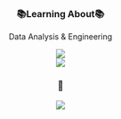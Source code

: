 <h3 align = 'center'>📚Learning About📚</h3>
<p align = 'center'>
   Data Analysis & Engineering<br>


<!-- <h3 align = 'center'>🛠Tech🛠</h3>
<p align = 'center'>
  <img src="https://img.shields.io/badge/Python-3766AB?style=flat-square&logo=Python&logoColor=white"/>
  <img src="https://img.shields.io/badge/MySQL-EDCE60?style=flat-square&logo=MySql&logoColor=white"/><br>
</p> -->

<!-- <h3 align = 'center'>Interested In</h3>
  <p align = 'center'>
    🎹 & 📸 & 💪
  </p> -->

<p align = 'center'>
  <img src="https://github-readme-stats.vercel.app/api?username=lhshs&show_icons=true"><br>
  <img src="https://github-readme-stats.vercel.app/api/top-langs/?username=lhshs&layout=compact">
</p>

<h3 align = 'center'>💌</h3>
  <p align = 'center'>
<!--     <a href="https://lhshs.tistory.com/"><img src="https://img.shields.io/badge/Blog-ff5a4a?style=flat-square&logo=Tistory&logoColor=white&"/> -->
    <a href="mailto:hs.lion2@gmail.com"><img src="https://img.shields.io/badge/Gmail-4086f4?style=flat-square&logo=Gmail&logoColor=white"/>
  </p>
